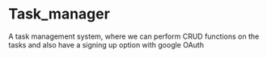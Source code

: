 # Task_manager
A task management system, where we can perform CRUD functions on the tasks and also have a signing up option with google OAuth
